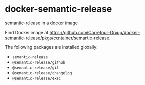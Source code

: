 # docker-semantic-release

semantic-release in a docker image

Find Docker image at https://github.com/Carrefour-Group/docker-semantic-release/pkgs/container/semantic-release.


The following packages are installed globally:

- `semantic-release`
- `@semantic-release/github`
- `@semantic-release/git`
- `@semantic-release/changelog`
- `@semantic-release/exec`
